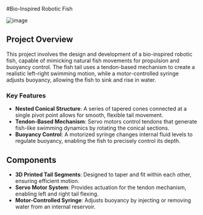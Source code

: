 #Bio-Inspired Robotic Fish

![image](https://github.com/a-daksh/Robotic-Fish/assets/92381996/24fdbba4-cefb-4697-bfa0-92c79f46ba72)
## Project Overview
This project involves the design and development of a bio-inspired robotic fish, capable of mimicking natural fish movements for propulsion and buoyancy control. The fish tail uses a tendon-based mechanism to create a realistic left-right swimming motion, while a motor-controlled syringe adjusts buoyancy, allowing the fish to sink and rise in water.

### Key Features
- **Nested Conical Structure**: A series of tapered cones connected at a single pivot point allows for smooth, flexible tail movement.
- **Tendon-Based Mechanism**: Servo motors control tendons that generate fish-like swimming dynamics by rotating the conical sections.
- **Buoyancy Control**: A motorized syringe changes internal fluid levels to regulate buoyancy, enabling the fish to precisely control its depth.
  
## Components
- **3D Printed Tail Segments**: Designed to taper and fit within each other, ensuring efficient motion.
- **Servo Motor System**: Provides actuation for the tendon mechanism, enabling left and right tail flexing.
- **Motor-Controlled Syringe**: Adjusts buoyancy by injecting or removing water from an internal reservoir.
 
